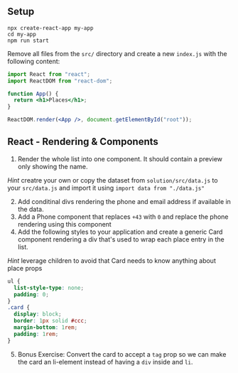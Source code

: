 ## Setup

```
npx create-react-app my-app
cd my-app
npm run start
```

Remove all files from the `src/` directory and create a new `index.js` with the following content:

```jsx
import React from "react";
import ReactDOM from "react-dom";

function App() {
  return <h1>Places</h1>;
}

ReactDOM.render(<App />, document.getElementById("root"));
```

## React - Rendering & Components

1. Render the whole list into one component. It should contain a preview only showing the name.

_Hint_ creatre your own or copy the dataset from `solution/src/data.js` to your `src/data.js` and import it using `import data from "./data.js"`

2. Add conditinal divs rendering the phone and email address if available in the data.
3. Add a Phone component that replaces `+43` with `0` and replace the phone rendering using this component
4. Add the following styles to your application and create a generic Card component rendering a div that's used to wrap each place entry in the list.

_Hint_ leverage children to avoid that Card needs to know anything about place props

```css
ul {
  list-style-type: none;
  padding: 0;
}
.card {
  display: block;
  border: 1px solid #ccc;
  margin-bottom: 1rem;
  padding: 1rem;
}
```

5. Bonus Exercise: Convert the card to accept a `tag` prop so we can make the card an li-element instead of having a `div` inside and `li`.
